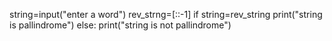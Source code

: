 string=input("enter a word")
rev_strng=[::-1]
if string=rev_string
    print("string is pallindrome")
else:
    print("string is not pallindrome")
    
